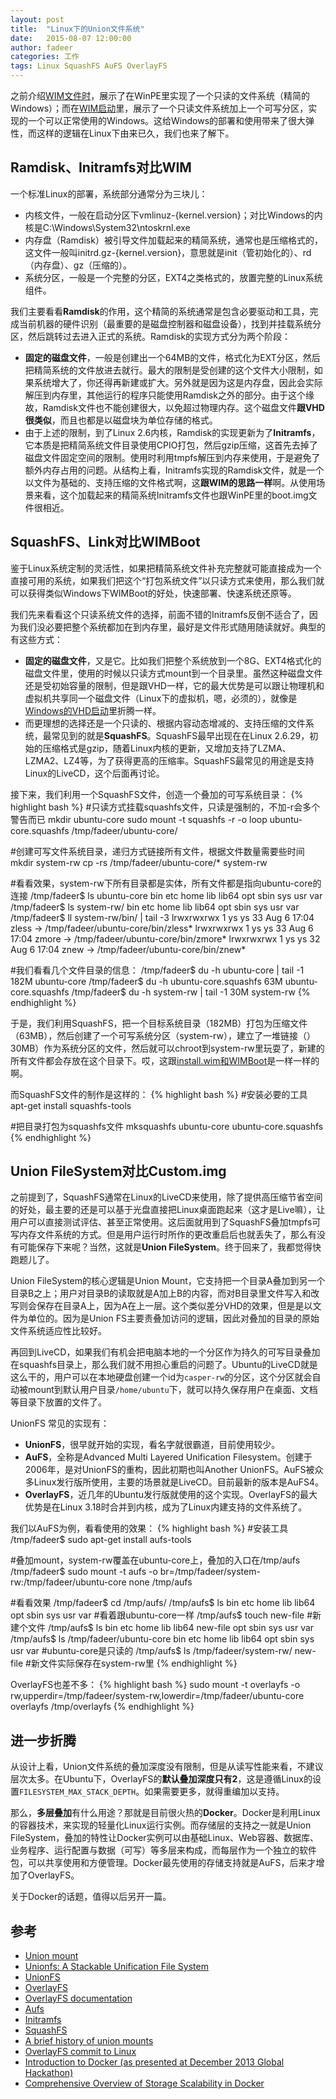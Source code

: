```yaml
---
layout: post
title:  "Linux下的Union文件系统"
date:   2015-08-07 12:00:00
author: fadeer
categories: 工作
tags: Linux SquashFS AuFS OverlayFS
---
```


之前介绍[WIM文件时][wimfile]，展示了在WinPE里实现了一个只读的文件系统（精简的Windows）；而在[WIM启动][wimboot]里，展示了一个只读文件系统加上一个可写分区，实现的一个可以正常使用的Windows。这给Windows的部署和使用带来了很大弹性，而这样的逻辑在Linux下由来已久，我们也来了解下。

Ramdisk、Initramfs对比WIM
----
一个标准Linux的部署，系统部分通常分为三块儿：

* 内核文件，一般在启动分区下vmlinuz-{kernel.version}；对比Windows的内核是C:\Windows\System32\ntoskrnl.exe
* 内存盘（Ramdisk）被引导文件加载起来的精简系统，通常也是压缩格式的，这文件一般叫initrd.gz-{kernel.version}，意思就是init（管初始化的）、rd（内存盘）、gz（压缩的）。
* 系统分区，一般是一个完整的分区，EXT4之类格式的，放置完整的Linux系统组件。

我们主要看看**Ramdisk**的作用，这个精简的系统通常是包含必要驱动和工具，完成当前机器的硬件识别（最重要的是磁盘控制器和磁盘设备），找到并挂载系统分区，然后跳转过去进入正式的系统。Ramdisk的实现方式分为两个阶段：

* **固定的磁盘文件**，一般是创建出一个64MB的文件，格式化为EXT分区，然后把精简系统的文件放进去就行。最大的限制是受创建的这个文件大小限制，如果系统增大了，你还得再新建或扩大。另外就是因为这是内存盘，因此会实际解压到内存里，其他运行的程序只能使用Ramdisk之外的部分。由于这个缘故，Ramdisk文件也不能创建很大，以免超过物理内存。这个磁盘文件**跟VHD很类似**，而且也都是以磁盘块为单位存储的格式。
* 由于上述的限制，到了Linux 2.6内核，Ramdisk的实现更新为了**Initramfs**，它本质是把精简系统文件目录使用CPIO打包，然后gzip压缩，这首先去掉了磁盘文件固定空间的限制。使用时利用tmpfs解压到内存来使用，于是避免了额外内存占用的问题。从结构上看，Initramfs实现的Ramdisk文件，就是一个以文件为基础的、支持压缩的文件格式啊，这**跟WIM的思路一样**啊。从使用场景来看，这个加载起来的精简系统Initramfs文件也跟WinPE里的boot.img文件很相近。

SquashFS、Link对比WIMBoot
----
鉴于Linux系统定制的灵活性，如果把精简系统文件补充完整就可能直接成为一个直接可用的系统，如果我们把这个“打包系统文件”以只读方式来使用，那么我们就可以获得类似Windows下WIMBoot的好处，快速部署、快速系统还原等。

我们先来看看这个只读系统文件的选择，前面不错的Initramfs反倒不适合了，因为我们没必要把整个系统都加在到内存里，最好是文件形式随用随读就好。典型的有这些方式：

* **固定的磁盘文件**，又是它。比如我们把整个系统放到一个8G、EXT4格式化的磁盘文件里，使用的时候以只读方式mount到一个目录里。虽然这种磁盘文件还是受初始容量的限制，但是跟VHD一样，它的最大优势是可以跟让物理机和虚拟机共享同一个磁盘文件（Linux下的虚拟机，嗯，必须的），就像是[Windows的VHD启动][vhdboot]里折腾一样。
* 而更理想的选择还是一个只读的、根据内容动态增减的、支持压缩的文件系统，最常见到的就是**SquashFS**。SquashFS最早出现在在Linux 2.6.29，初始的压缩格式是gzip，随着Linux内核的更新，又增加支持了LZMA、LZMA2、LZ4等，为了获得更高的压缩率。SquashFS最常见的用途是支持Linux的LiveCD，这个后面再讨论。

接下来，我们利用一个SquashFS文件，创造一个叠加的可写系统目录：
{% highlight bash %}
#只读方式挂载squashfs文件，只读是强制的，不加-r会多个警告而已
mkdir ubuntu-core
sudo mount -t squashfs -r -o loop ubuntu-core.squashfs /tmp/fadeer/ubuntu-core/

#创建可写文件系统目录，递归方式链接所有文件，根据文件数量需要些时间
mkdir system-rw
cp -rs /tmp/fadeer/ubuntu-core/* system-rw

#看看效果，system-rw下所有目录都是实体，所有文件都是指向ubuntu-core的连接
/tmp/fadeer$ ls ubuntu-core
bin  etc  home  lib  lib64  opt  sbin  sys  usr  var
/tmp/fadeer$ ls system-rw/
bin  etc  home  lib  lib64  opt  sbin  sys  usr  var
/tmp/fadeer$ ll system-rw/bin/ | tail -3
lrwxrwxrwx  1 ys ys   33 Aug  6 17:04 zless -> /tmp/fadeer/ubuntu-core/bin/zless*
lrwxrwxrwx  1 ys ys   33 Aug  6 17:04 zmore -> /tmp/fadeer/ubuntu-core/bin/zmore*
lrwxrwxrwx  1 ys ys   32 Aug  6 17:04 znew -> /tmp/fadeer/ubuntu-core/bin/znew*

#我们看看几个文件目录的信息：
/tmp/fadeer$ du -h ubuntu-core | tail -1
182M    ubuntu-core
/tmp/fadeer$ du -h ubuntu-core.squashfs
63M     ubuntu-core.squashfs
/tmp/fadeer$ du -h system-rw | tail -1
30M     system-rw
{% endhighlight %}

于是，我们利用SquashFS，把一个目标系统目录（182MB）打包为压缩文件（63MB），然后创建了一个可写系统分区（system-rw），建立了一堆链接（）30MB）作为系统分区的文件，然后就可以chroot到system-rw里玩耍了，新建的所有文件都会存放在这个目录下。哎，这跟[install.wim和WIMBoot][wimboot]是一样一样的啊。

而SquashFS文件的制作是这样的：
{% highlight bash %}
#安装必要的工具
apt-get install squashfs-tools

#把目录打包为squashfs文件
mksquashfs ubuntu-core ubuntu-core.squashfs
{% endhighlight %}

Union FileSystem对比Custom.img
----
之前提到了，SquashFS通常在Linux的LiveCD来使用，除了提供高压缩节省空间的好处，最主要的还是可以基于光盘直接把Linux桌面跑起来（这才是Live嘛），让用户可以直接测试评估、甚至正常使用。这后面就用到了SquashFS叠加tmpfs可写内存文件系统的方式。但是用户运行时所作的更改重启后也就丢失了，那么有没有可能保存下来呢？当然，这就是**Union FileSystem**。终于回来了，我都觉得快跑题儿了。
<!--preview-end-->

Union FileSystem的核心逻辑是Union Mount，它支持把一个目录A叠加到另一个目录B之上；用户对目录B的读取就是A加上B的内容，而对B目录里文件写入和改写则会保存在目录A上，因为A在上一层。这个类似差分VHD的效果，但是是以文件为单位的。因为是Union FS主要责叠加访问的逻辑，因此对叠加的目录的原始文件系统适应性比较好。

再回到LiveCD，如果我们有机会把电脑本地的一个分区作为持久的可写目录叠加在squashfs目录上，那么我们就不用担心重启的问题了。Ubuntu的LiveCD就是这么干的，用户可以在本地硬盘创建一个id为`casper-rw`的分区，这个分区就会自动被mount到默认用户目录`/home/ubuntu`下，就可以持久保存用户在桌面、文档等目录下放置的文件了。

UnionFS 常见的实现有：

* **UnionFS**，很早就开始的实现，看名字就很霸道，目前使用较少。
* **AuFS**，全称是Advanced Multi Layered Unification Filesystem。创建于2006年，是对UnionFS的重构，因此初期也叫Another UnionFS。AuFS被众多Linux发行版所使用，主要的场景就是LiveCD。目前最新的版本是AuFS4。
* **OverlayFS**，近几年的Ubuntu发行版就使用的这个实现。OverlayFS的最大优势是在Linux 3.18时合并到内核，成为了Linux内建支持的文件系统了。

我们以AuFS为例，看看使用的效果：
{% highlight bash %}
#安装工具
/tmp/fadeer$ sudo apt-get install aufs-tools

#叠加mount，system-rw覆盖在ubuntu-core上，叠加的入口在/tmp/aufs
/tmp/fadeer$ sudo mount -t aufs -o br=/tmp/fadeer/system-rw:/tmp/fadeer/ubuntu-core none /tmp/aufs

#看看效果
/tmp/fadeer$ cd /tmp/aufs/
/tmp/aufs$ ls
bin  etc  home  lib  lib64  opt  sbin  sys  usr  var #看着跟ubuntu-core一样
/tmp/aufs$ touch new-file #新建个文件
/tmp/aufs$ ls
bin  etc  home  lib  lib64  new-file  opt  sbin  sys  usr  var
/tmp/aufs$ ls /tmp/fadeer/ubuntu-core
bin  etc  home  lib  lib64  opt  sbin  sys  usr  var #ubuntu-core是只读的
/tmp/aufs$ ls /tmp/fadeer/system-rw/
new-file #新文件实际保存在system-rw里
{% endhighlight %}

OverlayFS也差不多：
{% highlight bash %}
sudo mount -t overlayfs -o rw,upperdir=/tmp/fadeer/system-rw,lowerdir=/tmp/fadeer/ubuntu-core overlayfs /tmp/overlayfs
{% endhighlight %}

进一步折腾
----
从设计上看，Union文件系统的叠加深度没有限制，但是从读写性能来看，不建议层次太多。在Ubuntu下，OverlayFS的**默认叠加深度只有2**，这是遵循Linux的设置`FILESYSTEM_MAX_STACK_DEPTH`。如果需要更多，就得重编加以支持。

那么，**多层叠加**有什么用途？那就是目前很火热的**Docker**。Docker是利用Linux的容器技术，来实现的轻量化Linux运行实例。而存储层的支持之一就是Union FileSystem，叠加的特性让Docker实例可以由基础Linux、Web容器、数据库、业务程序、运行配置与数据（可写）等多层来构成，而每层作为一个独立的软件包，可以共享使用和方便管理。Docker最先使用的存储支持就是AuFS，后来才增加了OverlayFS。

关于Docker的话题，值得以后另开一篇。

参考
----
* [Union mount](https://en.wikipedia.org/wiki/Union_mount)
* [Unionfs: A Stackable Unification File System](http://unionfs.filesystems.org/)
* [UnionFS](https://en.wikipedia.org/wiki/UnionFS)
* [OverlayFS](https://en.wikipedia.org/wiki/OverlayFS)
* [OverlayFS documentation](https://git.kernel.org/cgit/linux/kernel/git/torvalds/linux.git/tree/Documentation/filesystems/overlayfs.txt)
* [Aufs](http://aufs.sourceforge.net/)
* [Initramfs](https://wiki.ubuntu.com/Initramfs)
* [SquashFS](https://en.wikipedia.org/wiki/SquashFS)
* [A brief history of union mounts](https://lwn.net/Articles/396020/)
* [OverlayFS commit to Linux](https://github.com/torvalds/linux/commit/e9be9d5e76e34872f0c37d72e25bc27fe9e2c54c)
* [Introduction to Docker (as presented at December 2013 Global Hackathon)](http://www.slideshare.net/jpetazzo/introduction-to-docker-0-7-hackathon)
* [Comprehensive Overview of Storage Scalability in Docker](http://developerblog.redhat.com/2014/09/30/overview-storage-scalability-docker/)

[wimfile]: http://fadeer.github.io/工作/2015/08/05/windows-wim-fileformat.html
[wimboot]: http://fadeer.github.io/工作/2015/08/06/windows-wim-boot.html
[vhdboot]: http://fadeer.github.io/%E5%B7%A5%E4%BD%9C/2015/07/23/windows-native-vhd-boot.html



